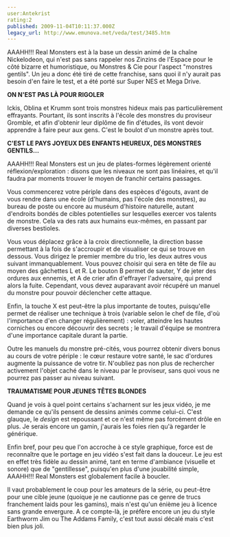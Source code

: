 ```yaml
---
user:Antekrist
rating:2
published: 2009-11-04T10:11:37.000Z
legacy_url: http://www.emunova.net/veda/test/3485.htm
---
```

AAAHH!!! Real Monsters est à la base un dessin animé de la chaîne Nickelodeon, qui n'est pas sans rappeler nos Zinzins de l'Espace pour le côté bizarre et humoristique, ou Monstres & Cie pour l'aspect "monstres gentils". Un jeu a donc été tiré de cette franchise, sans quoi il n'y aurait pas besoin d'en faire le test, et a été porté sur Super NES et Mega Drive.  

  

**ON N'EST PAS LÀ POUR RIGOLER**  

Ickis, Oblina et Krumm sont trois monstres hideux mais pas particulièrement effrayants. Pourtant, ils sont inscrits à l'école des monstres du proviseur Gromble, et afin d'obtenir leur diplôme de fin d'études, ils vont devoir apprendre à faire peur aux gens. C'est le boulot d'un monstre après tout.  

  

**C'EST LE PAYS JOYEUX DES ENFANTS HEUREUX, DES MONSTRES GENTILS...**  

AAAHH!!! Real Monsters est un jeu de plates-formes légèrement orienté réflexion/exploration : disons que les niveaux ne sont pas linéaires, et qu'il faudra par moments trouver le moyen de franchir certains passages.  

Vous commencerez votre périple dans des espèces d'égouts, avant de vous rendre dans une école (d'humains, pas l'école des monstres), au bureau de poste ou encore au muséum d'histoire naturelle, autant d'endroits bondés de cibles potentielles sur lesquelles exercer vos talents de monstre. Cela va des rats aux humains eux-mêmes, en passant par diverses bestioles.  

Vous vous déplacez grâce à la croix directionnelle, la direction basse permettant à la fois de s'accroupir et de visualiser ce qui se trouve en dessous. Vous dirigez le premier membre du trio, les deux autres vous suivant immanquablement. Vous pouvez choisir qui sera en tête de file au moyen des gâchettes L et R. Le bouton B permet de sauter, Y de jeter des ordures aux ennemis, et A de crier afin d'effrayer l'adversaire, qui prend alors la fuite. Cependant, vous devez auparavant avoir récupéré un manuel du monstre pour pouvoir déclencher cette attaque.  

Enfin, la touche X est peut-être la plus importante de toutes, puisqu'elle permet de réaliser une technique à trois (variable selon le chef de file, d'où l'importance d'en changer régulièrement) : voler, atteindre les hautes corniches ou encore découvrir des secrets ; le travail d'équipe se montrera d'une importance capitale durant la partie.  

Outre les manuels du monstre pré-cités, vous pourrez obtenir divers bonus au cours de votre périple : le cœur restaure votre santé, le sac d'ordures augmente la puissance de votre tir. N'oubliez pas non plus de rechercher activement l'objet caché dans le niveau par le proviseur, sans quoi vous ne pourrez pas passer au niveau suivant.  

  

**TRAUMATISME POUR JEUNES TÊTES BLONDES**  

Quand je vois à quel point certains s'acharnent sur les jeux vidéo, je me demande ce qu'ils pensent de dessins animés comme celui-ci. C'est glauque, le _design_ est repoussant et ce n'est même pas forcément drôle en plus. Je serais encore un gamin, j'aurais les foies rien qu'à regarder le générique.  

Enfin bref, pour peu que l'on accroche à ce style graphique, force est de reconnaître que le portage en jeu vidéo s'est fait dans la douceur. Le jeu est en effet très fidèle au dessin animé, tant en terme d'ambiance (visuelle et sonore) que de "gentillesse", puisqu'en plus d'une jouabilité simple, AAAHH!!! Real Monsters est globalement facile à boucler.   

Il vaut probablement le coup pour les amateurs de la série, ou peut-être pour une cible jeune (quoique je ne cautionne pas ce genre de trucs franchement laids pour les gamins), mais n'est qu'un énième jeu à licence sans grande envergure. A ce compte-là, je préfère encore un jeu du style Earthworm Jim ou The Addams Family, c'est tout aussi décalé mais c'est bien plus joli.